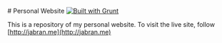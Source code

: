 # Personal Website [![Built with Grunt](https://cdn.gruntjs.com/builtwith.png)](http://gruntjs.com/)

This is a repository of my personal website. To visit the live site, follow [http://jabran.me](http://jabran.me)